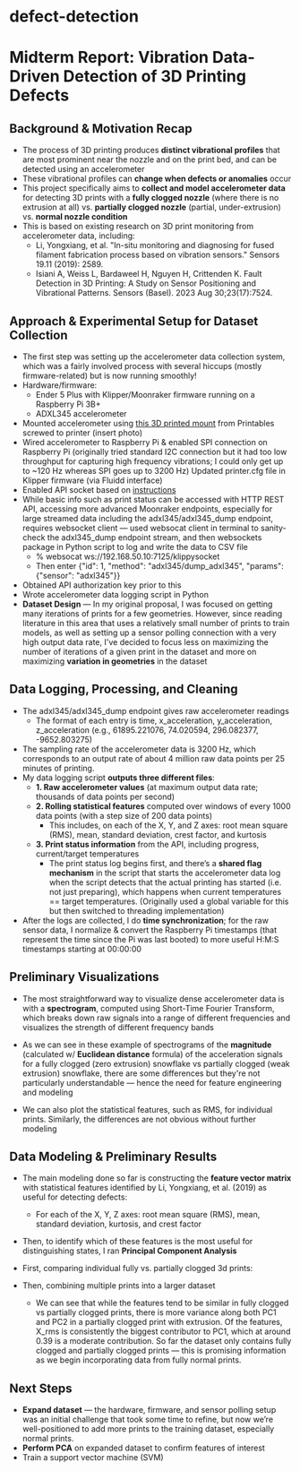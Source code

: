 # defect-detection
# Midterm Report: Vibration Data-Driven Detection of 3D Printing Defects


## Background & Motivation Recap
- The process of 3D printing produces **distinct vibrational profiles** that are most prominent near the nozzle and on the print bed, and can be detected using an accelerometer
- These vibrational profiles can **change when defects or anomalies** occur 
- This project specifically aims to **collect and model accelerometer data** for detecting 3D prints with a **fully clogged nozzle** (where there is no extrusion at all) vs. **partially clogged nozzle** (partial, under-extrusion) vs. **normal nozzle condition**
- This is based on existing research on 3D print monitoring from accelerometer data, including:
  - Li, Yongxiang, et al. "In-situ monitoring and diagnosing for fused filament fabrication process based on vibration sensors." Sensors 19.11 (2019): 2589. 
  - Isiani A, Weiss L, Bardaweel H, Nguyen H, Crittenden K. Fault Detection in 3D Printing: A Study on Sensor Positioning and Vibrational Patterns. Sensors (Basel). 2023 Aug 30;23(17):7524.
  
## Approach & Experimental Setup for Dataset Collection
- The first step was setting up the accelerometer data collection system, which was a fairly involved process with several hiccups (mostly firmware-related) but is now running smoothly!
- Hardware/firmware: 
  - Ender 5 Plus with Klipper/Moonraker firmware running on a Raspberry Pi 3B+
  - ADXL345 accelerometer
- Mounted accelerometer using [this 3D printed mount](https://www.printables.com/model/343758-adxl345-bltouchcrtouch-mount/comments) from Printables screwed to printer (insert photo)
- Wired accelerometer to Raspberry Pi & enabled SPI connection on Raspberry Pi (originally tried standard I2C connection but it had too low throughput for capturing high frequency vibrations; I could only get up to ~120 Hz whereas SPI goes up to 3200 Hz)
Updated printer.cfg file in Klipper firmware (via Fluidd interface) 
- Enabled API socket based on [instructions](https://www.klipper3d.org/API_Server.html)
- While basic info such as print status can be accessed with HTTP REST API, accessing more advanced Moonraker endpoints, especially for large streamed data including the adxl345/adxl345_dump endpoint, requires websocket client — used websocat client in terminal to sanity-check the adxl345_dump endpoint stream, and then websockets package in Python script to log and write the data to CSV file
  - % websocat ws://192.168.50.10:7125/klippysocket
  - Then enter {"id": 1, "method": "adxl345/dump_adxl345", "params": {"sensor": "adxl345"}}
- Obtained API authorization key prior to this 
- Wrote accelerometer data logging script in Python 
- **Dataset Design** — In my original proposal, I was focused on getting many iterations of prints for a few geometries. However, since reading literature in this area that uses a relatively small number of prints to train models, as well as setting up a sensor polling connection with a very high output data rate, I've decided to focus less on maximizing the number of iterations of a given print in the dataset and more on maximizing **variation in geometries** in the dataset
  
## Data Logging, Processing, and Cleaning
- The adxl345/adxl345_dump endpoint gives raw accelerometer readings
  - The format of each entry is time, x_acceleration, y_acceleration, z_acceleration (e.g., 61895.221076, 74.020594, 296.082377, -9652.803275)
- The sampling rate of the accelerometer data is 3200 Hz, which corresponds to an output rate of about 4 million raw data points per 25 minutes of printing.
- My data logging script **outputs three different files**:
  - **1. Raw accelerometer values** (at maximum output data rate; thousands of data points per second)
  - **2. Rolling statistical features** computed over windows of every 1000 data points (with a step size of 200 data points)
    - This includes, on each of the X, Y, and Z axes: root mean square (RMS), mean, standard deviation, crest factor, and kurtosis
  - **3. Print status information** from the API, including progress, current/target temperatures
    - The print status log begins first, and there’s a **shared flag mechanism** in the script that starts the accelerometer data log when the script detects that the actual printing has started (i.e. not just preparing), which happens when current temperatures == target temperatures. (Originally used a global variable for this but then switched to threading implementation)
- After the logs are collected, I do **time synchronization**; for the raw sensor data, I normalize & convert the Raspberry Pi timestamps (that represent the time since the Pi was last booted) to more useful H:M:S timestamps starting at 00:00:00

## Preliminary Visualizations
- The most straightforward way to visualize dense accelerometer data is with a **spectrogram**, computed using Short-Time Fourier Transform, which breaks down raw signals into a range of different frequencies and visualizes the strength of different frequency bands
- As we can see in these example of spectrograms of the **magnitude** (calculated w/ **Euclidean distance** formula) of the acceleration signals for a fully clogged (zero extrusion) snowflake vs partially clogged (weak extrusion) snowflake, there are some differences but they're not particularly understandable — hence the need for feature engineering and modeling 


- We can also plot the statistical features, such as RMS, for individual prints. Similarly, the differences are not obvious without further modeling 

## Data Modeling & Preliminary Results
- The main modeling done so far is constructing the **feature vector matrix** with statistical features identified by Li, Yongxiang, et al. (2019) as useful for detecting defects:
  - For each of the X, Y, Z axes: root mean square (RMS), mean, standard deviation, kurtosis, and crest factor
- Then, to identify which of these features is the most useful for distinguishing states, I ran **Principal Component Analysis** 
- First, comparing individual fully vs. partially clogged 3d prints:


- Then, combining multiple prints into a larger dataset
 
  - We can see that while the features tend to be similar in fully clogged vs partially clogged prints, there is more variance along both PC1 and PC2 in a partially clogged print with extrusion. Of the features, X_rms is consistently the biggest contributor to PC1, which at around 0.39 is a moderate contribution. So far the dataset only contains fully clogged and partially clogged prints — this is promising information as we begin incorporating data from fully normal prints. 

## Next Steps
- **Expand dataset** — the hardware, firmware, and sensor polling setup was an initial challenge that took some time to refine, but now we’re well-positioned to add more prints to the training dataset, especially normal prints. 
- **Perform PCA** on expanded dataset to confirm features of interest
- Train a support vector machine (SVM) 
